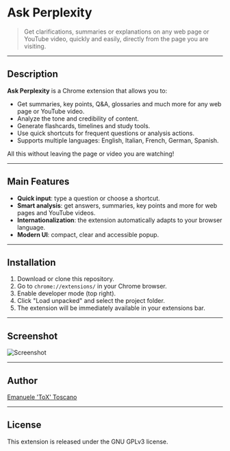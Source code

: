 # Ask Perplexity

> Get clarifications, summaries or explanations on any web page or YouTube video, quickly and easily, directly from the page you are visiting.

---

## Description

**Ask Perplexity** is a Chrome extension that allows you to:
- Get summaries, key points, Q&A, glossaries and much more for any web page or YouTube video.
- Analyze the tone and credibility of content.
- Generate flashcards, timelines and study tools.
- Use quick shortcuts for frequent questions or analysis actions.
- Supports multiple languages: English, Italian, French, German, Spanish.

All this without leaving the page or video you are watching!

---

## Main Features

- **Quick input**: type a question or choose a shortcut.
- **Smart analysis**: get answers, summaries, key points and more for web pages and YouTube videos.
- **Internationalization**: the extension automatically adapts to your browser language.
- **Modern UI**: compact, clear and accessible popup.

---

## Installation

1. Download or clone this repository.
2. Go to `chrome://extensions/` in your Chrome browser.
3. Enable developer mode (top right).
4. Click "Load unpacked" and select the project folder.
5. The extension will be immediately available in your extensions bar.

---

## Screenshot

![Screenshot](screenshot.png)

---

## Author

[Emanuele 'ToX' Toscano](https://github.com/ToX82/)

---

## License

This extension is released under the GNU GPLv3 license.